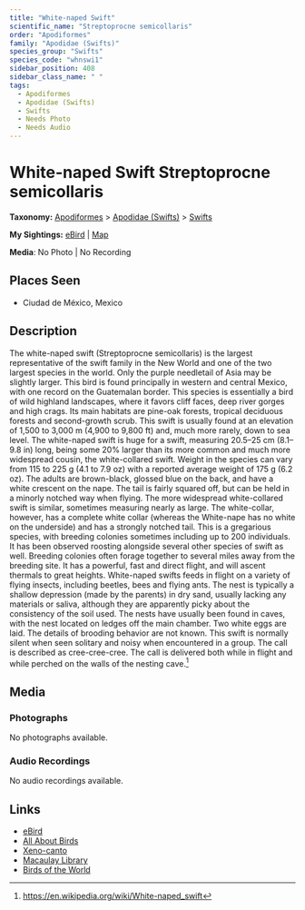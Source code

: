 ```yaml
---
title: "White-naped Swift"
scientific_name: "Streptoprocne semicollaris"
order: "Apodiformes"
family: "Apodidae (Swifts)"
species_group: "Swifts"
species_code: "whnswi1"
sidebar_position: 408
sidebar_class_name: " "
tags: 
  - Apodiformes
  - Apodidae (Swifts)
  - Swifts
  - Needs Photo
  - Needs Audio
---
```


# White-naped Swift <span className='sci_name'>Streptoprocne semicollaris</span>

**Taxonomy:** [Apodiformes](/tags/apodiformes) > [Apodidae (Swifts)](/tags/apodidae-swifts) > [Swifts](/tags/swifts)

**My Sightings:** [eBird](https://ebird.org/lifelist?r=world&time=life&spp=whnswi1) | [Map](/map?species_code=whnswi1)

**Media**: No Photo | No Recording

## Places Seen

* Ciudad de México, Mexico

## Description
The white-naped swift (Streptoprocne semicollaris) is the largest representative of the swift family in the New World and one of the two largest species in the world. Only the purple needletail of Asia may be slightly larger. This bird is found principally in western and central Mexico, with one record on the Guatemalan border.
This species is essentially a bird of wild highland landscapes, where it favors cliff faces, deep river gorges and high crags. Its main habitats are pine-oak forests, tropical deciduous forests and second-growth scrub. This swift is usually found at an elevation of 1,500 to 3,000 m (4,900 to 9,800 ft) and, much more rarely, down to sea level.
The white-naped swift is huge for a swift, measuring 20.5–25 cm (8.1–9.8 in) long, being some 20% larger than its more common and much more widespread cousin, the white-collared swift. Weight in the species can vary from 115 to 225 g (4.1 to 7.9 oz) with a reported average weight of 175 g (6.2 oz). The adults are brown-black, glossed blue on the back, and have a white crescent on the nape. The tail is fairly squared off, but can be held in a minorly notched way when flying. The more widespread white-collared swift is similar, sometimes measuring nearly as large. The white-collar, however, has a complete white collar (whereas the White-nape has no white on the underside) and has a strongly notched tail.
This is a gregarious species, with breeding colonies sometimes including up to 200 individuals. It has been observed roosting alongside several other species of swift as well. Breeding colonies often forage together to several miles away from the breeding site. It has a powerful, fast and direct flight, and will ascent thermals to great heights. White-naped swifts feeds in flight on a variety of flying insects, including beetles, bees and flying ants.
The nest is typically a shallow depression (made by the parents) in dry sand, usually lacking any materials or saliva, although they are apparently picky about the consistency of the soil used. The nests have usually been found in caves, with the nest located on ledges off the main chamber. Two white eggs are laid. The details of brooding behavior are not known.
This swift is normally silent when seen solitary and noisy when encountered in a group. The call is described as cree-cree-cree. The call is delivered both while in flight and while perched on the walls of the nesting cave.[^1]

[^1]: https://en.wikipedia.org/wiki/White-naped_swift

## Media
### Photographs
No photographs available.

### Audio Recordings
No audio recordings available.

## Links
* [eBird](https://ebird.org/species/whnswi1) 
* [All About Birds](https://www.allaboutbirds.org/guide/whnswi1) 
* [Xeno-canto](https://www.xeno-canto.org/species/streptoprocne-semicollaris) 
* [Macaulay Library](https://search.macaulaylibrary.org/catalog?taxonCode=whnswi1&sort=rating_rank_desc)
* [Birds of the World](https://birdsoftheworld.org/bow/species/whnswi1)

